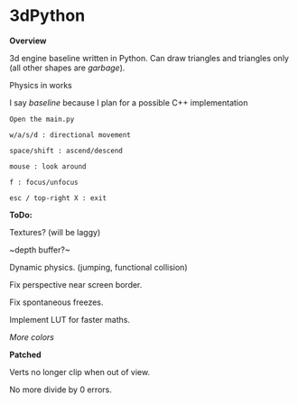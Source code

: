 # 3dPython

**Overview**

  3d engine baseline written in Python. Can draw triangles and triangles only (all other shapes are *garbage*). 
  
  Physics in works
  
  I say *baseline* because I plan for a possible C++ implementation

    Open the main.py

    w/a/s/d : directional movement

    space/shift : ascend/descend

    mouse : look around

    f : focus/unfocus

    esc / top-right X : exit



**ToDo:**
  
  Textures? (will be laggy)
  
  ~depth buffer?~
  
  Dynamic physics. (jumping, functional collision)
  
  Fix perspective near screen border.

  Fix spontaneous freezes.
  
  Implement LUT for faster maths.
  
  *More colors*

**Patched**

  Verts no longer clip when out of view.
  
  No more divide by 0 errors.
  
  #
